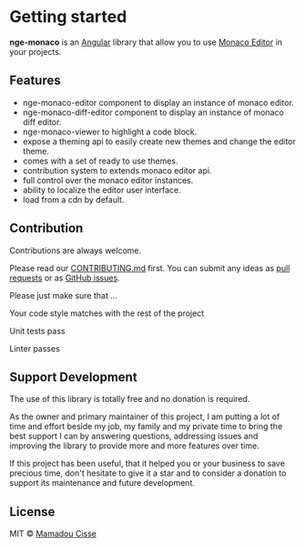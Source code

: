 # Getting started

**nge-monaco** is an [Angular](https://angular.io) library that allow you to use [Monaco Editor](https://microsoft.github.io/monaco-editor/) in your projects.

## Features

* nge-monaco-editor component to display an instance of monaco editor.
* nge-monaco-diff-editor component to display an instance of monaco diff editor.
* nge-monaco-viewer to highlight a code block.
* expose a theming api to easily create new themes and change the editor theme.
* comes with a set of ready to use themes.
* contribution system to extends monaco editor api.
* full control over the monaco editor instances.
* ability to localize the editor user interface.
* load from a cdn by default.

## Contribution

Contributions are always welcome. <br/>

Please read our [CONTRIBUTING.md](https://github.com/mciissee/nge-monaco/blob/master/CONTRIBUTING.md) first. You can submit any ideas as [pull requests](https://github.com/mciissee/nge-monaco/pulls) or as [GitHub issues](https://github.com/mciissee/nge-monaco/issues).

Please just make sure that ...

Your code style matches with the rest of the project

Unit tests pass

Linter passes

## Support Development

The use of this library is totally free and no donation is required.

As the owner and primary maintainer of this project, I am putting a lot of time and effort beside my job, my family and my private time to bring the best support I can by answering questions, addressing issues and improving the library to provide more and more features over time.

If this project has been useful, that it helped you or your business to save precious time, don't hesitate to give it a star and to consider a donation to support its maintenance and future development.

## License

MIT © [Mamadou Cisse](https://github.com/mciissee)
